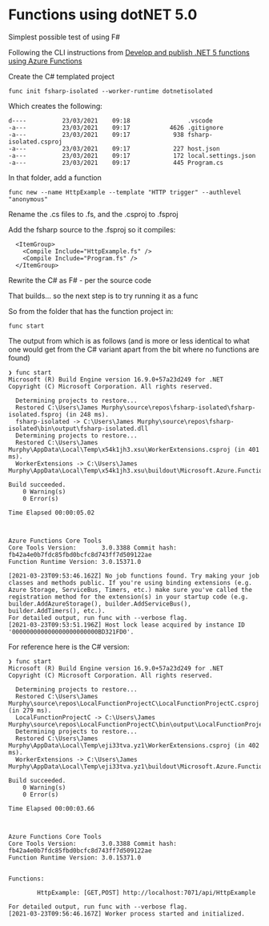 
# Functions using dotNET 5.0

Simplest possible test of using F#

Following the CLI instructions from [Develop and publish .NET 5 functions using Azure Functions](https://docs.microsoft.com/en-us/azure/azure-functions/dotnet-isolated-process-developer-howtos?pivots=development-environment-cli&tabs=browser)

Create the C# templated project

```
func init fsharp-isolated --worker-runtime dotnetisolated
```

Which creates the following:

```
d----          23/03/2021    09:18                .vscode
-a---          23/03/2021    09:17           4626 .gitignore
-a---          23/03/2021    09:17            938 fsharp-isolated.csproj
-a---          23/03/2021    09:17            227 host.json
-a---          23/03/2021    09:17            172 local.settings.json
-a---          23/03/2021    09:17            445 Program.cs
```

In that folder, add a function

```
func new --name HttpExample --template "HTTP trigger" --authlevel "anonymous"
```

Rename the .cs files to .fs, and the .csproj to .fsproj

Add the fsharp source to the .fsproj so it compiles:

```
  <ItemGroup>
    <Compile Include="HttpExample.fs" />
    <Compile Include="Program.fs" />
  </ItemGroup>
```

Rewrite the C# as F# - per the source code

That builds... so the next step is to try running it as a func

So from the folder that has the function project in:

```
func start
```

The output from which is as follows (and is more or less identical to what one would get from the C# variant apart from the bit where no functions are found)

```
❯ func start
Microsoft (R) Build Engine version 16.9.0+57a23d249 for .NET
Copyright (C) Microsoft Corporation. All rights reserved.

  Determining projects to restore...
  Restored C:\Users\James Murphy\source\repos\fsharp-isolated\fsharp-isolated.fsproj (in 248 ms).
  fsharp-isolated -> C:\Users\James Murphy\source\repos\fsharp-isolated\bin\output\fsharp-isolated.dll
  Determining projects to restore...
  Restored C:\Users\James Murphy\AppData\Local\Temp\x54k1jh3.xsu\WorkerExtensions.csproj (in 401 ms).
  WorkerExtensions -> C:\Users\James Murphy\AppData\Local\Temp\x54k1jh3.xsu\buildout\Microsoft.Azure.Functions.Worker.Extensions.dll

Build succeeded.
    0 Warning(s)
    0 Error(s)

Time Elapsed 00:00:05.02



Azure Functions Core Tools
Core Tools Version:       3.0.3388 Commit hash: fb42a4e0b7fdc85fbd0bcfc8d743ff7d509122ae
Function Runtime Version: 3.0.15371.0

[2021-03-23T09:53:46.162Z] No job functions found. Try making your job classes and methods public. If you're using binding extensions (e.g. Azure Storage, ServiceBus, Timers, etc.) make sure you've called the registration method for the extension(s) in your startup code (e.g. builder.AddAzureStorage(), builder.AddServiceBus(), builder.AddTimers(), etc.).
For detailed output, run func with --verbose flag.
[2021-03-23T09:53:51.196Z] Host lock lease acquired by instance ID '000000000000000000000000BD321FD0'.
```

For reference here is the C# version:

```
❯ func start
Microsoft (R) Build Engine version 16.9.0+57a23d249 for .NET
Copyright (C) Microsoft Corporation. All rights reserved.

  Determining projects to restore...
  Restored C:\Users\James Murphy\source\repos\LocalFunctionProjectC\LocalFunctionProjectC.csproj (in 279 ms).
  LocalFunctionProjectC -> C:\Users\James Murphy\source\repos\LocalFunctionProjectC\bin\output\LocalFunctionProjectC.dll
  Determining projects to restore...
  Restored C:\Users\James Murphy\AppData\Local\Temp\eji33tva.yz1\WorkerExtensions.csproj (in 402 ms).
  WorkerExtensions -> C:\Users\James Murphy\AppData\Local\Temp\eji33tva.yz1\buildout\Microsoft.Azure.Functions.Worker.Extensions.dll

Build succeeded.
    0 Warning(s)
    0 Error(s)

Time Elapsed 00:00:03.66



Azure Functions Core Tools
Core Tools Version:       3.0.3388 Commit hash: fb42a4e0b7fdc85fbd0bcfc8d743ff7d509122ae
Function Runtime Version: 3.0.15371.0


Functions:

        HttpExample: [GET,POST] http://localhost:7071/api/HttpExample

For detailed output, run func with --verbose flag.
[2021-03-23T09:56:46.167Z] Worker process started and initialized.
```
